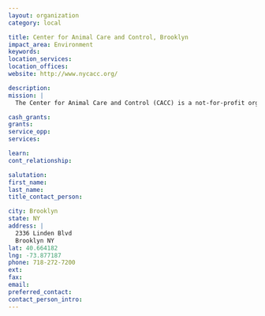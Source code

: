 ```yaml
---
layout: organization
category: local

title: Center for Animal Care and Control, Brooklyn
impact_area: Environment
keywords: 
location_services: 
location_offices: 
website: http://www.nycacc.org/

description: 
mission: |
  The Center for Animal Care and Control (CACC) is a not-for-profit organization that rescues, cares for and finds homes for homeless and abandoned animals in New York City. 

cash_grants: 
grants: 
service_opp: 
services: 

learn: 
cont_relationship: 

salutation: 
first_name: 
last_name: 
title_contact_person: 

city: Brooklyn
state: NY
address: |
  2336 Linden Blvd  
  Brooklyn NY 
lat: 40.664182
lng: -73.877187
phone: 718-272-7200
ext: 
fax: 
email: 
preferred_contact: 
contact_person_intro: 
---
```

